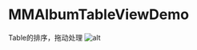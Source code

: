 # MMAlbumTableViewDemo
Table的排序，拖动处理
![alt](https://github.com/sjcode/MMAlbumTableViewDemo/master/screenshot.png)
